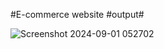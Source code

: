 #E-commerce website
#output#

![Screenshot 2024-09-01 052702](https://github.com/user-attachments/assets/f8d74936-75fa-4f56-b89a-76663e813d45)
